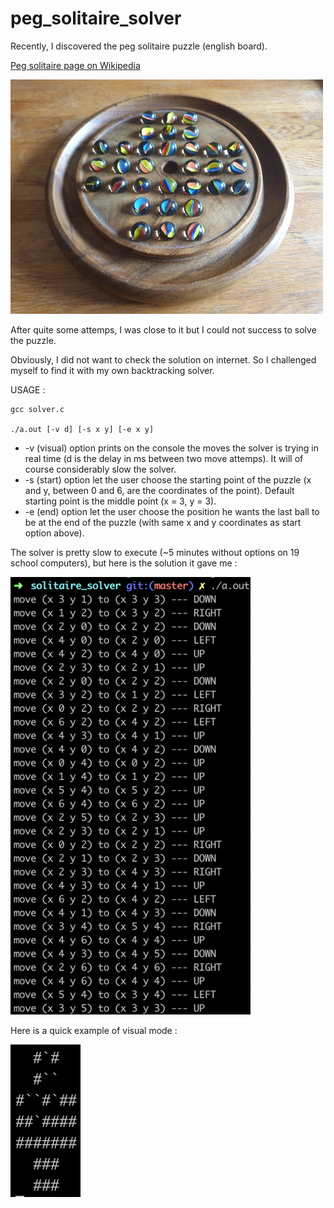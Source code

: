 # peg_solitaire_solver
Recently, I discovered the peg solitaire puzzle (english board).

[Peg solitaire page on Wikipedia](https://en.wikipedia.org/wiki/Peg_solitaire)

![solitaire](assets/solitaire.jpg)

After quite some attemps, I was close to it but I could not success to solve the puzzle.

Obviously, I did not want to check the solution on internet. So I challenged myself to find it with my own backtracking solver.

USAGE :

```
gcc solver.c

./a.out [-v d] [-s x y] [-e x y]
```
- -v (visual) option prints on the console the moves the solver is trying in real time (d is the delay in ms between two move attemps). It will of course considerably slow the solver.
- -s (start) option let the user choose the starting point of the puzzle (x and y, between 0 and 6, are the coordinates of the point). Default starting point is the middle point (x = 3, y = 3).  
- -e (end) option let the user choose the position he wants the last ball to be at the end of the puzzle (with same x and y coordinates as start option above).

The solver is pretty slow to execute (~5 minutes without options on 19 school computers), but here is the solution it gave me :

![solution](assets/solution.png)

Here is a quick example of visual mode :

![visual mode](assets/visual_mode.gif)
